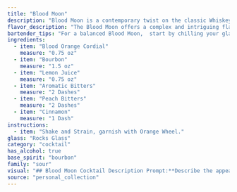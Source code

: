 ```yaml
---
title: "Blood Moon"
description: "Blood Moon is a contemporary twist on the classic Whiskey Sour family.  While its origins are modern, it draws inspiration from the sour's citrus-forward profile, employing blood orange cordial and lemon juice, while adding a touch of complexity with bourbon, aromatic bitters, and peach bitters. "
flavor_description: "The Blood Moon offers a complex and intriguing flavor profile.  The Blood Orange Cordial provides a sweet, tart base with a hint of citrus. Bourbon adds warmth and spice, while lemon juice balances the sweetness. Aromatic and Peach Bitters lend a subtle complexity with notes of orange peel and stone fruit. A touch of cinnamon adds warmth and depth, creating a harmoniously balanced cocktail with a memorable finish. "
bartender_tips: "For a balanced Blood Moon,  start by chilling your glass. Use a high-quality bourbon and a good blood orange cordial.  Shake hard with ice to ensure proper dilution.  The aromatic bitters add complexity, but use sparingly.  A touch of cinnamon garnish adds warmth.  Adjust the lemon juice to taste for your preferred level of tartness. "
ingredients:
  - item: "Blood Orange Cordial"
    measure: "0.75 oz"
  - item: "Bourbon"
    measure: "1.5 oz"
  - item: "Lemon Juice"
    measure: "0.75 oz"
  - item: "Aromatic Bitters"
    measure: "2 Dashes"
  - item: "Peach Bitters"
    measure: "2 Dashes"
  - item: "Cinnamon"
    measure: "1 Dash"
instructions:
  - item: "Shake and Strain, garnish with Orange Wheel."
glass: "Rocks Glass"
category: "cocktail"
has_alcohol: true
base_spirit: "bourbon"
family: "sour"
visual: "## Blood Moon Cocktail Description Prompt:**Describe the appearance of the Blood Moon cocktail, a vibrant and complex drink. It is crafted with Blood Orange Cordial, Bourbon, Lemon Juice, Aromatic Bitters, Peach Bitters, and Cinnamon. Focus on the color, clarity, and any visual details like layering or garnishes.****Consider these aspects:*** **Color:** Is the drink a deep, rich red, or a more vibrant orange? Does the color change subtly with the addition of ice?* **Clarity:** Is the cocktail clear, or does it have a cloudy or slightly opaque appearance due to the ingredients?* **Layering:** Does the cocktail exhibit any distinct layers, with the blood orange cordial sinking to the bottom or the bourbon floating on top?* **Garnish:** What, if any, garnish is used to enhance the visual appeal of the cocktail? Is it a simple citrus twist, or something more elaborate like a cinnamon stick or a blood orange slice?**Example response:**The Blood Moon is a captivating cocktail, its vibrant orange hue resembling a full moon bathed in the warm glow of sunset. The drink exhibits a slight haze, the result of the subtle cloudiness from the blood orange cordial and the delicate layers of the complex ingredients. A thin sliver of blood orange peel, adorned with a tiny sprig of cinnamon, graces the rim of the glass, further enhancing the visual allure of this enticing concoction. "
source: "personal_collection"
---
```


